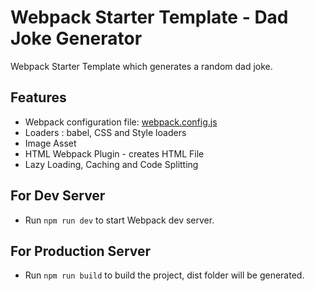 # Webpack Starter Template - Dad Joke Generator

Webpack Starter Template which generates a random dad joke.

## Features

- Webpack configuration file: [webpack.config.js](https://github.com/irohitgaur/webpack-starter/blob/main/webpack.config.js)
- Loaders : babel, CSS and Style loaders
- Image Asset
- HTML Webpack Plugin - creates HTML File
- Lazy Loading, Caching and Code Splitting

## For Dev Server

- Run `npm run dev` to start Webpack dev server.

## For Production Server

- Run `npm run build` to build the project, dist folder will be generated.
